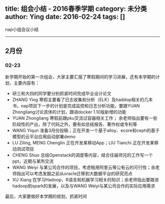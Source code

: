title: 组会小结 - 2016春季学期
category: 未分类
author: Ying
date: 2016-02-24
tags: []
---

nap小组会议小结

<!--more-->

---

## 2月份

### 02-23
新学期开始的第一次组会，大家主要汇报了寒假期间的学习进展，还有本学期的计划，主要内容有：
+ 研三和大四的同学要分别抓紧时间完成毕业设计论文
+ ZHANG Ying 寒假主要看了日志收集和分析（ELK）及haddop相关的几本书，nap项目下一步的计划是完成监控和日志分析功能，要跟YUAN Zhongliang讨论具体的计划，跟进docker 1.10版新增的功能
+ YUAN Zhongliang 寒假前跟pku交流过容器相关工作； 余老师指出要有一些阶段性的产出，除了代码之外，要有如总结报告、著作权或专利等
+ WANG Yiqun 准备3月份投稿；正在开发一个基于alloy、ecore和ceph的基于模型的云平台应用自动部署demo
+ LU Ziling, MENG Chenglin 正在开发某移动App；LIU Tianchi 正在开发某移动测试项目
+ CHENG Shuo 总结Openstack的调度等内容，结合往届师兄的工作写一个ppt，近期与某所交流
+ WANG Weiyi 与某公司合作的项目，考虑租用阿里云等公有云的可行性；余老师指出可以考虑发掘之前从oracle迁移到大数据平台的研究亮点
+ XU Xiang 在学习Hadoop，R语言和机器学习相关的知识；余老师指出要跟进hadoop到spark的发展，以及与WANG Weiyi与某公司合作的实际应用需求

最后，大家要做好本学期的规划，抓紧时间
